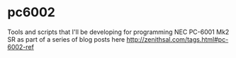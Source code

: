 # pc6002
Tools and scripts that I'll be developing for programming NEC PC-6001 Mk2 SR as part of a series of blog posts here http://zenithsal.com/tags.html#pc-6002-ref
